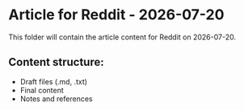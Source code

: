 # Article for Reddit - 2026-07-20

This folder will contain the article content for Reddit on 2026-07-20.

## Content structure:
- Draft files (.md, .txt)
- Final content
- Notes and references

